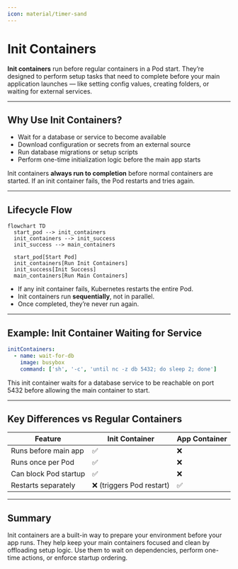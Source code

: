 ```yaml
---
icon: material/timer-sand
---
```


# Init Containers

**Init containers** run before regular containers in a Pod start. They’re designed to perform setup tasks that need to complete before your main application launches — like setting config values, creating folders, or waiting for external services.

---

## Why Use Init Containers?

- Wait for a database or service to become available
- Download configuration or secrets from an external source
- Run database migrations or setup scripts
- Perform one-time initialization logic before the main app starts

Init containers **always run to completion** before normal containers are started. If an init container fails, the Pod restarts and tries again.

---

## Lifecycle Flow

```mermaid
flowchart TD
  start_pod --> init_containers
  init_containers --> init_success
  init_success --> main_containers

  start_pod[Start Pod]
  init_containers[Run Init Containers]
  init_success[Init Success]
  main_containers[Run Main Containers]

```

- If any init container fails, Kubernetes restarts the entire Pod.
- Init containers run **sequentially**, not in parallel.
- Once completed, they’re never run again.

---

## Example: Init Container Waiting for Service

```yaml
initContainers:
  - name: wait-for-db
    image: busybox
    command: ['sh', '-c', 'until nc -z db 5432; do sleep 2; done']
```

This init container waits for a database service to be reachable on port 5432 before allowing the main container to start.

---

## Key Differences vs Regular Containers

| Feature              | Init Container       | App Container         |
|----------------------|----------------------|------------------------|
| Runs before main app | ✅                   | ❌                    |
| Runs once per Pod    | ✅                   | ❌                    |
| Can block Pod startup| ✅                   | ❌                    |
| Restarts separately  | ❌ (triggers Pod restart) | ✅                |

---

## Summary

Init containers are a built-in way to prepare your environment before your app runs. They help keep your main containers focused and clean by offloading setup logic. Use them to wait on dependencies, perform one-time actions, or enforce startup ordering.